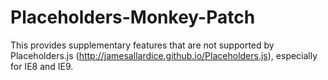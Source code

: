 Placeholders-Monkey-Patch
=========================

This provides supplementary features that are not supported by Placeholders.js (http://jamesallardice.github.io/Placeholders.js), especially for IE8 and IE9.
